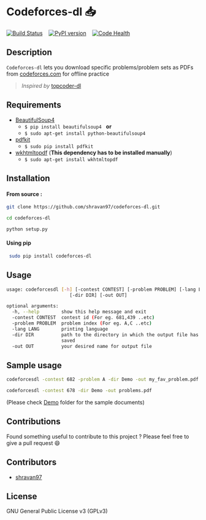 # Codeforces-dl :inbox_tray: 

[![Build Status](https://travis-ci.org/shravan97/codeforces-dl.svg?branch=master)](https://travis-ci.org/shravan97/codeforces-dl)
&nbsp;&nbsp;
[![PyPI version](https://badge.fury.io/py/codeforces-dl.svg)](https://badge.fury.io/py/codeforces-dl)
&nbsp;&nbsp;
[![Code Health](https://landscape.io/github/shravan97/codeforces-dl/master/landscape.svg?style=flat)](https://landscape.io/github/shravan97/codeforces-dl/master)  

## Description
``` Codeforces-dl ``` lets you download specific problems/problem sets as PDFs from [codeforces.com](http://codeforces.com) for offline practice  
> *Inspired by* [topcoder-dl](https://github.com/tushar-rishav/topcoder-dl)  

## Requirements
- [BeautifulSoup4](https://www.crummy.com/software/BeautifulSoup/)  
    * ``` $ pip install beautifulsoup4 ```  &nbsp; **or**  
    * ``` $ sudo apt-get install python-beautifulsoup4 ```  
- [pdfkit](https://pypi.python.org/pypi/pdfkit)  
    * ``` $ sudo pip install pdfkit ```
- [wkhtmltopdf](http://wkhtmltopdf.org/) (**This dependency has to be installed manually**)  
    * ``` $ sudo apt-get install wkhtmltopdf ```  

## Installation
#### From source :
```sh 
git clone https://github.com/shravan97/codeforces-dl.git 

```  
```sh 
cd codeforces-dl 

```  
```sh 
python setup.py 

```  
#### Using pip
```sh
 sudo pip install codeforces-dl

```  

## Usage 
```sh 
usage: codeforcesdl [-h] [-contest CONTEST] [-problem PROBLEM] [-lang LANG]
                       [-dir DIR] [-out OUT]

optional arguments:
  -h, --help        show this help message and exit
  -contest CONTEST  contest id (For eg. 681,439 ..etc)
  -problem PROBLEM  problem index (For eg. A,C ..etc)
  -lang LANG        printing language
  -dir DIR          path to the directory in which the output file has to be
                    saved
  -out OUT          your desired name for output file

```  
## Sample usage 
```sh 
codeforcesdl -contest 682 -problem A -dir Demo -out my_fav_problem.pdf 

```  
```sh 
codeforcesdl -contest 678 -dir Demo -out problems.pdf

```  
(Please check [Demo](https://github.com/shravan97/codeforces-dl/blob/master/Demo/) folder for the sample documents)  


## Contributions
Found something useful to contribute to this project ? Please feel free to give a pull request :smile:  

## Contributors  
- [shravan97](https://github.com/shravan97)  

## License
GNU General Public License v3 (GPLv3)  
